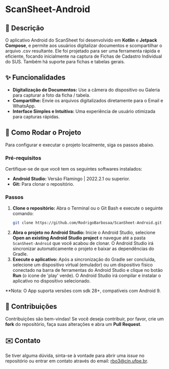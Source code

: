 # ScanSheet-Android

## 📄 Descrição

O aplicativo Android do ScanSheet foi desenvolvido em **Kotlin** e **Jetpack Compose**, e permite aos usuários digitalizar documentos e scompartilhar o arquivo .csv resultante. Ele foi projetado para ser uma ferramenta rápida e eficiente, focando inicialmente na captura de Fichas de Cadastro Individual do SUS. Também há suporte para fichas e tabelas gerais.

## ✨ Funcionalidades

  * **Digitalização de Documentos:** Use a câmera do dispositivo ou Galeria para capturar a foto da ficha / tabela.
  * **Compartilhe:** Envie os arquivos digitalizados diretamente para o Email e WhatsApp.
  * **Interface Simples e Intuitiva:** Uma experiência de usuário otimizada para capturas rápidas.

## 🚀 Como Rodar o Projeto

Para configurar e executar o projeto localmente, siga os passos abaixo.

### Pré-requisitos

Certifique-se de que você tem os seguintes softwares instalados:

  * **Android Studio:** Versão Flamingo | 2022.2.1 ou superior.
  * **Git:** Para clonar o repositório.

### Passos

1.  **Clone o repositório:**
    Abra o Terminal ou o Git Bash e execute o seguinte comando:
    ```bash
    git clone https://github.com/RodrigoBarbosaa/ScanSheet-Android.git
    ```
2.  **Abra o projeto no Android Studio:**
    Inicie o Android Studio, selecione **Open an existing Android Studio project** e navegue até a pasta `ScanSheet-Android` que você acabou de clonar. O Android Studio irá sincronizar automaticamente o projeto e baixar as dependências do Gradle.
3.  **Execute o aplicativo:**
    Após a sincronização do Gradle ser concluída, selecione um dispositivo virtual (emulador) ou um dispositivo físico conectado na barra de ferramentas do Android Studio e clique no botão **Run** (o ícone de 'play' verde). O Android Studio irá compilar e instalar o aplicativo no dispositivo selecionado.

**Nota: O App suporta versões com sdk 28+, compatíveis com Android 9.

## 🤝 Contribuições

Contribuições são bem-vindas! Se você deseja contribuir, por favor, crie um **fork** do repositório, faça suas alterações e abra um **Pull Request**.


## ✉️ Contato

Se tiver alguma dúvida, sinta-se à vontade para abrir uma *issue* no repositório ou entrar em contato através do email: [rbo3@cin.ufpe.br](mailto:rbo3@cin.ufpe.br).


